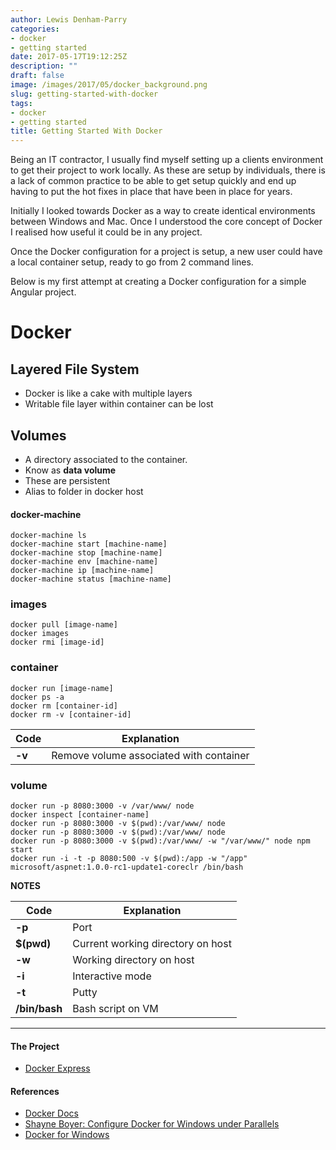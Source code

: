 ```yaml
---
author: Lewis Denham-Parry
categories:
- docker
- getting started
date: 2017-05-17T19:12:25Z
description: ""
draft: false
image: /images/2017/05/docker_background.png
slug: getting-started-with-docker
tags:
- docker
- getting started
title: Getting Started With Docker
---
```


Being an IT contractor, I usually find myself setting up a clients environment to get their project to work locally.  As these are setup by individuals, there is a lack of common practice to be able to get setup quickly and end up having to put the hot fixes in place that have been in place for years.

Initially I looked towards Docker as a way to create identical environments between Windows and Mac.  Once I understood the core concept of Docker I realised how useful it could be in any project.

Once the Docker configuration for a project is setup, a new user could have a local container setup, ready to go from 2 command lines.

Below is my first attempt at creating a Docker configuration for a simple Angular project.

# Docker

## Layered File System

* Docker is like a cake with multiple layers
* Writable file layer within container can be lost

## Volumes

* A directory associated to the container.
* Know as **data volume**
* These are persistent
* Alias to folder in docker host

#### docker-machine

```terminal
docker-machine ls
docker-machine start [machine-name]
docker-machine stop [machine-name]
docker-machine env [machine-name]
docker-machine ip [machine-name]
docker-machine status [machine-name]
```

### images

```terminal
docker pull [image-name]
docker images
docker rmi [image-id]
```

### container

```terminal
docker run [image-name]
docker ps -a
docker rm [container-id]
docker rm -v [container-id]
```

<table>
<thead>
<tr>
<th>Code</th>
<th>Explanation</th>
</tr>
</thead>
<tbody>
<tr>
<td><strong>-v</strong></td>
<td>Remove volume associated with container</td>
</tr>
</tbody>
</table>

### volume

```terminal
docker run -p 8080:3000 -v /var/www/ node
docker inspect [container-name]
docker run -p 8080:3000 -v $(pwd):/var/www/ node
docker run -p 8080:3000 -v $(pwd):/var/www/ node
docker run -p 8080:3000 -v $(pwd):/var/www/ -w "/var/www/" node npm start
docker run -i -t -p 8080:500 -v $(pwd):/app -w "/app" microsoft/aspnet:1.0.0-rc1-update1-coreclr /bin/bash
```

**NOTES**

<table>
<thead>
<tr>
<th>Code</th>
<th>Explanation</th>
</tr>
</thead>
<tbody>
<tr>
<td><strong>-p</strong></td>
<td>Port</td>
</tr>
<tr>
<td><strong>$(pwd)</strong></td>
<td>Current working directory on host</td>
</tr>
<tr>
<td><strong>-w</strong></td>
<td>Working directory on host</td>
</tr>
<tr>
<td><strong>-i</strong></td>
<td>Interactive mode</td>
</tr>
<tr>
<td><strong>-t</strong></td>
<td>Putty</td>
</tr>
<tr>
<td><strong>/bin/bash</strong></td>
<td>Bash script on VM</td>
</tr>
</tbody>
</table>

___

#### The Project
* [Docker Express](https://github.com/denhamparry/docker-express)

#### References
* [Docker Docs](https://docs.docker.com/)
* [Shayne Boyer: Configure Docker for Windows under Parallels](//tattoocoder.com/configure-docker-for-windows-under-parallels/)
* [Docker for Windows](https://docs.docker.com/docker-for-windows/#docker-settings)
